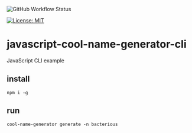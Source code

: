 ![GitHub Workflow Status](https://img.shields.io/github/actions/workflow/status/claudioaltamura/javascript-cool-name-generator-cli/node.js.yml?style=plastic)

[![License: MIT](https://img.shields.io/badge/License-MIT-yellow.svg)](https://opensource.org/licenses/MIT)

# javascript-cool-name-generator-cli
JavaScript CLI example

## install

    npm i -g

## run

    cool-name-generator generate -n bacterious
